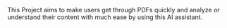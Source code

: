 This Project aims to make users get through PDFs quickly and analyze or understand their content with much ease by using this AI assistant. 

